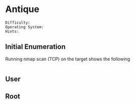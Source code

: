 # Antique
```
Difficulty: 
Operating System: 
Hints: 
```
## Initial Enumeration
Running nmap scan (TCP) on the target shows the following
```
```

## User

## Root
